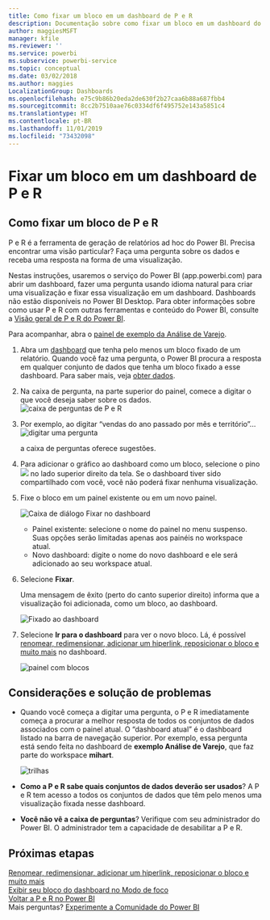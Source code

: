 ```yaml
---
title: Como fixar um bloco em um dashboard de P e R
description: Documentação sobre como fixar um bloco em um dashboard do Power BI por meio da caixa de P e R
author: maggiesMSFT
manager: kfile
ms.reviewer: ''
ms.service: powerbi
ms.subservice: powerbi-service
ms.topic: conceptual
ms.date: 03/02/2018
ms.author: maggies
LocalizationGroup: Dashboards
ms.openlocfilehash: e75c9b86b20eda2de630f2b27caa6b88a687fbb4
ms.sourcegitcommit: 8cc2b7510aae76c0334df6f495752e143a5851c4
ms.translationtype: HT
ms.contentlocale: pt-BR
ms.lasthandoff: 11/01/2019
ms.locfileid: "73432098"
---
```

# <a name="pin-a-tile-to-a-dashboard-from-qa"></a>Fixar um bloco em um dashboard de P e R
## <a name="how-to-pin-a-tile-from-qa"></a>Como fixar um bloco de P e R
P e R é a ferramenta de geração de relatórios ad hoc do Power BI. Precisa encontrar uma visão particular? Faça uma pergunta sobre os dados e receba uma resposta na forma de uma visualização.

Nestas instruções, usaremos o serviço do Power BI (app.powerbi.com) para abrir um dashboard, fazer uma pergunta usando idioma natural para criar uma visualização e fixar essa visualização em um dashboard. Dashboards não estão disponíveis no Power BI Desktop. Para obter informações sobre como usar P e R com outras ferramentas e conteúdo do Power BI, consulte a [Visão geral de P e R do Power BI](consumer/end-user-q-and-a.md). 

Para acompanhar, abra o [painel de exemplo da Análise de Varejo](sample-retail-analysis.md).


1. Abra um [dashboard](consumer/end-user-dashboards.md) que tenha pelo menos um bloco fixado de um relatório. Quando você faz uma pergunta, o Power BI procura a resposta em qualquer conjunto de dados que tenha um bloco fixado a esse dashboard.  Para saber mais, veja [obter dados](service-get-data.md).
2. Na caixa de pergunta, na parte superior do painel, comece a digitar o que você deseja saber sobre os dados.  
   ![caixa de perguntas de P e R](media/service-dashboard-pin-tile-from-q-and-a/power-bi-question-box.png)
3. Por exemplo, ao digitar “vendas do ano passado por mês e território”...  
   ![digitar uma pergunta](media/service-dashboard-pin-tile-from-q-and-a/power-bi-type-q-and-a.png)

   a caixa de perguntas oferece sugestões.
4. Para adicionar o gráfico ao dashboard como um bloco, selecione o pino ![](media/service-dashboard-pin-tile-from-q-and-a/pbi_pintile.png) no lado superior direito da tela. Se o dashboard tiver sido compartilhado com você, você não poderá fixar nenhuma visualização.

5. Fixe o bloco em um painel existente ou em um novo painel.

   ![Caixa de diálogo Fixar no dashboard](media/service-dashboard-pin-tile-from-q-and-a/power-bi-pin-to-dashboard.png)

   * Painel existente: selecione o nome do painel no menu suspenso. Suas opções serão limitadas apenas aos painéis no workspace atual.
   * Novo dashboard: digite o nome do novo dashboard e ele será adicionado ao seu workspace atual.

6. Selecione **Fixar**.

   Uma mensagem de êxito (perto do canto superior direito) informa que a visualização foi adicionada, como um bloco, ao dashboard.  

   ![Fixado ao dashboard](media/service-dashboard-pin-tile-from-q-and-a/power-bi-pin.png)
7. Selecione **Ir para o dashboard** para ver o novo bloco. Lá, é possível [renomear, redimensionar, adicionar um hiperlink, reposicionar o bloco e muito mais](service-dashboard-edit-tile.md) no dashboard.

   ![painel com blocos](media/service-dashboard-pin-tile-from-q-and-a/power-bi-pinned.png)

## <a name="considerations-and-troubleshooting"></a>Considerações e solução de problemas
* Quando você começa a digitar uma pergunta, o P e R imediatamente começa a procurar a melhor resposta de todos os conjuntos de dados associados com o painel atual.  O “dashboard atual” é o dashboard listado na barra de navegação superior. Por exemplo, essa pergunta está sendo feita no dashboard de **exemplo Análise de Varejo**, que faz parte do workspace **mihart**.

  ![trilhas](media/service-dashboard-pin-tile-from-q-and-a/power-bi-navbar.png)
* **Como a P e R sabe quais conjuntos de dados deverão ser usados**?  A P e R tem acesso a todos os conjuntos de dados que têm pelo menos uma visualização fixada nesse dashboard.

* **Você não vê a caixa de perguntas**? Verifique com seu administrador do Power BI. O administrador tem a capacidade de desabilitar a P e R.


## <a name="next-steps"></a>Próximas etapas
[Renomear, redimensionar, adicionar um hiperlink, reposicionar o bloco e muito mais](service-dashboard-edit-tile.md)    
[Exibir seu bloco do dashboard no Modo de foco](consumer/end-user-focus.md)     
[Voltar a P e R no Power BI](consumer/end-user-q-and-a.md)  
Mais perguntas? [Experimente a Comunidade do Power BI](http://community.powerbi.com/)
